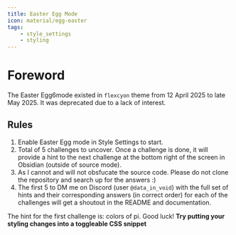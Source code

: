 ```yaml
---
title: Easter Egg Mode
icon: material/egg-easter
tags:
    - style_settings
    - styling
---
```


# Foreword

The Easter Egg6mode existed in `flexcyon` theme from 12 April 2025 to late May
2025. It was deprecated due to a lack of interest.

## Rules

1. Enable Easter Egg mode in Style Settings to start.
2. Total of 5 challenges to uncover. Once a challenge is done, it will provide a
hint to the next challenge at the bottom right of the screen in Obsidian
(outside of source mode).
3. As I cannot and will not obsfucate the source code. Please do not clone the
repository and search up for the answers :)
4. The first 5 to DM me on Discord (user `@data_in_void`) with the full set of
hints and their corresponding answers (in correct order) for each of the
challenges will get a shoutout in the README and documentation.

The hint for the first challenge is: colors of pi. Good luck!
**Try putting your styling changes into a toggleable CSS snippet**

